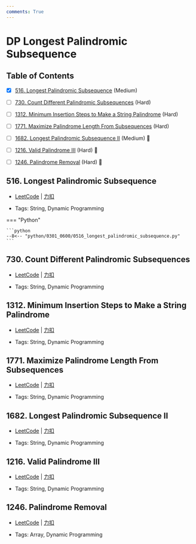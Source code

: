 ```yaml
---
comments: True
---
```


# DP Longest Palindromic Subsequence

## Table of Contents

- [x] [516. Longest Palindromic Subsequence](#516-longest-palindromic-subsequence) (Medium)
- [ ] [730. Count Different Palindromic Subsequences](#730-count-different-palindromic-subsequences) (Hard)
- [ ] [1312. Minimum Insertion Steps to Make a String Palindrome](#1312-minimum-insertion-steps-to-make-a-string-palindrome) (Hard)
- [ ] [1771. Maximize Palindrome Length From Subsequences](#1771-maximize-palindrome-length-from-subsequences) (Hard)
- [ ] [1682. Longest Palindromic Subsequence II](#1682-longest-palindromic-subsequence-ii) (Medium) 👑
- [ ] [1216. Valid Palindrome III](#1216-valid-palindrome-iii) (Hard) 👑
- [ ] [1246. Palindrome Removal](#1246-palindrome-removal) (Hard) 👑


## 516. Longest Palindromic Subsequence

-    [LeetCode](https://leetcode.com/problems/longest-palindromic-subsequence/) | [力扣](https://leetcode.cn/problems/longest-palindromic-subsequence/)

-   Tags: String, Dynamic Programming

=== "Python"

    ```python
    --8<-- "python/0301_0600/0516_longest_palindromic_subsequence.py"
    ```



## 730. Count Different Palindromic Subsequences

-    [LeetCode](https://leetcode.com/problems/count-different-palindromic-subsequences/) | [力扣](https://leetcode.cn/problems/count-different-palindromic-subsequences/)

-   Tags: String, Dynamic Programming



## 1312. Minimum Insertion Steps to Make a String Palindrome

-    [LeetCode](https://leetcode.com/problems/minimum-insertion-steps-to-make-a-string-palindrome/) | [力扣](https://leetcode.cn/problems/minimum-insertion-steps-to-make-a-string-palindrome/)

-   Tags: String, Dynamic Programming



## 1771. Maximize Palindrome Length From Subsequences

-    [LeetCode](https://leetcode.com/problems/maximize-palindrome-length-from-subsequences/) | [力扣](https://leetcode.cn/problems/maximize-palindrome-length-from-subsequences/)

-   Tags: String, Dynamic Programming



## 1682. Longest Palindromic Subsequence II

-    [LeetCode](https://leetcode.com/problems/longest-palindromic-subsequence-ii/) | [力扣](https://leetcode.cn/problems/longest-palindromic-subsequence-ii/)

-   Tags: String, Dynamic Programming



## 1216. Valid Palindrome III

-    [LeetCode](https://leetcode.com/problems/valid-palindrome-iii/) | [力扣](https://leetcode.cn/problems/valid-palindrome-iii/)

-   Tags: String, Dynamic Programming



## 1246. Palindrome Removal

-    [LeetCode](https://leetcode.com/problems/palindrome-removal/) | [力扣](https://leetcode.cn/problems/palindrome-removal/)

-   Tags: Array, Dynamic Programming
